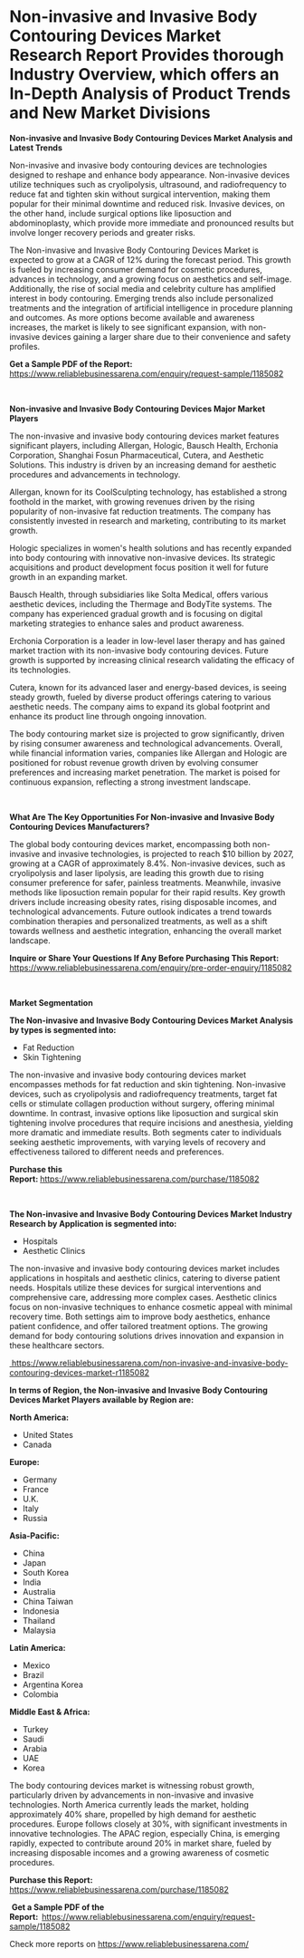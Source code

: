 <p><h1>Non-invasive and Invasive Body Contouring Devices Market Research Report Provides thorough Industry Overview, which offers an In-Depth Analysis of Product Trends and New Market Divisions</h1></p><p><strong>Non-invasive and Invasive Body Contouring Devices Market Analysis and Latest Trends</strong></p>
<p><p>Non-invasive and invasive body contouring devices are technologies designed to reshape and enhance body appearance. Non-invasive devices utilize techniques such as cryolipolysis, ultrasound, and radiofrequency to reduce fat and tighten skin without surgical intervention, making them popular for their minimal downtime and reduced risk. Invasive devices, on the other hand, include surgical options like liposuction and abdominoplasty, which provide more immediate and pronounced results but involve longer recovery periods and greater risks.</p><p>The Non-invasive and Invasive Body Contouring Devices Market is expected to grow at a CAGR of 12% during the forecast period. This growth is fueled by increasing consumer demand for cosmetic procedures, advances in technology, and a growing focus on aesthetics and self-image. Additionally, the rise of social media and celebrity culture has amplified interest in body contouring. Emerging trends also include personalized treatments and the integration of artificial intelligence in procedure planning and outcomes. As more options become available and awareness increases, the market is likely to see significant expansion, with non-invasive devices gaining a larger share due to their convenience and safety profiles.</p></p>
<p><strong>Get a Sample PDF of the Report:&nbsp;</strong> <a href="https://www.reliablebusinessarena.com/enquiry/request-sample/1185082?utm_campaign=1990&utm_medium=2&utm_source=Github&utm_content=ia&utm_term=11012025&utm_id=non-invasive-and-invasive-body-contouring-devices">https://www.reliablebusinessarena.com/enquiry/request-sample/1185082</a></p>
<p>&nbsp;</p>
<p><strong>Non-invasive and Invasive Body Contouring Devices Major Market Players</strong></p>
<p><p>The non-invasive and invasive body contouring devices market features significant players, including Allergan, Hologic, Bausch Health, Erchonia Corporation, Shanghai Fosun Pharmaceutical, Cutera, and Aesthetic Solutions. This industry is driven by an increasing demand for aesthetic procedures and advancements in technology.</p><p>Allergan, known for its CoolSculpting technology, has established a strong foothold in the market, with growing revenues driven by the rising popularity of non-invasive fat reduction treatments. The company has consistently invested in research and marketing, contributing to its market growth.</p><p>Hologic specializes in women's health solutions and has recently expanded into body contouring with innovative non-invasive devices. Its strategic acquisitions and product development focus position it well for future growth in an expanding market.</p><p>Bausch Health, through subsidiaries like Solta Medical, offers various aesthetic devices, including the Thermage and BodyTite systems. The company has experienced gradual growth and is focusing on digital marketing strategies to enhance sales and product awareness.</p><p>Erchonia Corporation is a leader in low-level laser therapy and has gained market traction with its non-invasive body contouring devices. Future growth is supported by increasing clinical research validating the efficacy of its technologies.</p><p>Cutera, known for its advanced laser and energy-based devices, is seeing steady growth, fueled by diverse product offerings catering to various aesthetic needs. The company aims to expand its global footprint and enhance its product line through ongoing innovation.</p><p>The body contouring market size is projected to grow significantly, driven by rising consumer awareness and technological advancements. Overall, while financial information varies, companies like Allergan and Hologic are positioned for robust revenue growth driven by evolving consumer preferences and increasing market penetration. The market is poised for continuous expansion, reflecting a strong investment landscape.</p></p>
<p>&nbsp;</p>
<p><strong>What Are The Key Opportunities For Non-invasive and Invasive Body Contouring Devices Manufacturers?</strong></p>
<p><p>The global body contouring devices market, encompassing both non-invasive and invasive technologies, is projected to reach $10 billion by 2027, growing at a CAGR of approximately 8.4%. Non-invasive devices, such as cryolipolysis and laser lipolysis, are leading this growth due to rising consumer preference for safer, painless treatments. Meanwhile, invasive methods like liposuction remain popular for their rapid results. Key growth drivers include increasing obesity rates, rising disposable incomes, and technological advancements. Future outlook indicates a trend towards combination therapies and personalized treatments, as well as a shift towards wellness and aesthetic integration, enhancing the overall market landscape.</p></p>
<p><strong>Inquire or Share Your Questions If Any Before Purchasing This Report:</strong> <a href="https://www.reliablebusinessarena.com/enquiry/pre-order-enquiry/1185082?utm_campaign=1990&utm_medium=2&utm_source=Github&utm_content=ia&utm_term=11012025&utm_id=non-invasive-and-invasive-body-contouring-devices">https://www.reliablebusinessarena.com/enquiry/pre-order-enquiry/1185082</a></p>
<p>&nbsp;</p>
<p><strong>Market Segmentation</strong></p>
<p><strong>The Non-invasive and Invasive Body Contouring Devices Market Analysis by types is segmented into:</strong></p>
<p><ul><li>Fat Reduction</li><li>Skin Tightening</li></ul></p>
<p><p>The non-invasive and invasive body contouring devices market encompasses methods for fat reduction and skin tightening. Non-invasive devices, such as cryolipolysis and radiofrequency treatments, target fat cells or stimulate collagen production without surgery, offering minimal downtime. In contrast, invasive options like liposuction and surgical skin tightening involve procedures that require incisions and anesthesia, yielding more dramatic and immediate results. Both segments cater to individuals seeking aesthetic improvements, with varying levels of recovery and effectiveness tailored to different needs and preferences.</p></p>
<p><strong>Purchase this Report:&nbsp;</strong><a href="https://www.reliablebusinessarena.com/purchase/1185082?utm_campaign=1990&utm_medium=2&utm_source=Github&utm_content=ia&utm_term=11012025&utm_id=non-invasive-and-invasive-body-contouring-devices">https://www.reliablebusinessarena.com/purchase/1185082</a></p>
<p>&nbsp;</p>
<p><strong>The Non-invasive and Invasive Body Contouring Devices Market Industry Research by Application is segmented into:</strong></p>
<p><ul><li>Hospitals</li><li>Aesthetic Clinics</li></ul></p>
<p><p>The non-invasive and invasive body contouring devices market includes applications in hospitals and aesthetic clinics, catering to diverse patient needs. Hospitals utilize these devices for surgical interventions and comprehensive care, addressing more complex cases. Aesthetic clinics focus on non-invasive techniques to enhance cosmetic appeal with minimal recovery time. Both settings aim to improve body aesthetics, enhance patient confidence, and offer tailored treatment options. The growing demand for body contouring solutions drives innovation and expansion in these healthcare sectors.</p></p>
<p><a href="https://www.reliablebusinessarena.com/non-invasive-and-invasive-body-contouring-devices-market-r1185082?utm_campaign=1990&utm_medium=2&utm_source=Github&utm_content=ia&utm_term=11012025&utm_id=non-invasive-and-invasive-body-contouring-devices">&nbsp;https://www.reliablebusinessarena.com/non-invasive-and-invasive-body-contouring-devices-market-r1185082</a></p>
<p><strong>In terms of Region, the Non-invasive and Invasive Body Contouring Devices Market Players available by Region are:</strong></p>
<p>
    <p> <strong> North America: </strong>
        <ul>
            <li>United States</li>
            <li>Canada</li>
        </ul>
        </p> 
    <p> <strong> Europe: </strong>
        <ul>
            <li>Germany</li>
            <li>France</li>
            <li>U.K.</li>
            <li>Italy</li>
            <li>Russia</li>
        </ul>
        </p> 
    <p> <strong> Asia-Pacific: </strong>
        <ul>
            <li>China</li>
            <li>Japan</li>
            <li>South Korea</li>
            <li>India</li>
            <li>Australia</li>
            <li>China Taiwan</li>
            <li>Indonesia</li>
            <li>Thailand</li>
            <li>Malaysia</li>
        </ul>
        </p> 
    <p> <strong> Latin America: </strong>
        <ul>
            <li>Mexico</li>
            <li>Brazil</li>
            <li>Argentina Korea</li>
            <li>Colombia</li>
        </ul>
        </p> 
    <p> <strong> Middle East & Africa: </strong>
        <ul>
            <li>Turkey</li>
            <li>Saudi</li>
            <li>Arabia</li>
            <li>UAE</li>
            <li>Korea</li>
        </ul>
    </p>
    </p>
<p><p>The body contouring devices market is witnessing robust growth, particularly driven by advancements in non-invasive and invasive technologies. North America currently leads the market, holding approximately 40% share, propelled by high demand for aesthetic procedures. Europe follows closely at 30%, with significant investments in innovative technologies. The APAC region, especially China, is emerging rapidly, expected to contribute around 20% in market share, fueled by increasing disposable incomes and a growing awareness of cosmetic procedures.</p></p>
<p><strong>Purchase this Report: </strong><a href="https://www.reliablebusinessarena.com/purchase/1185082?utm_campaign=1990&utm_medium=2&utm_source=Github&utm_content=ia&utm_term=11012025&utm_id=non-invasive-and-invasive-body-contouring-devices">https://www.reliablebusinessarena.com/purchase/1185082</a></p>
<p>&nbsp;<strong>Get a Sample PDF of the Report:&nbsp;&nbsp;</strong><a href="https://www.reliablebusinessarena.com/enquiry/request-sample/1185082?utm_campaign=1990&utm_medium=2&utm_source=Github&utm_content=ia&utm_term=11012025&utm_id=non-invasive-and-invasive-body-contouring-devices">https://www.reliablebusinessarena.com/enquiry/request-sample/1185082</a></p>
<p><strong></strong></p>
<p>Check more reports on <a href="https://www.reliablebusinessarena.com/?utm_campaign=1990&utm_medium=2&utm_source=Github&utm_content=ia&utm_term=11012025&utm_id=non-invasive-and-invasive-body-contouring-devices">https://www.reliablebusinessarena.com/</a></p>